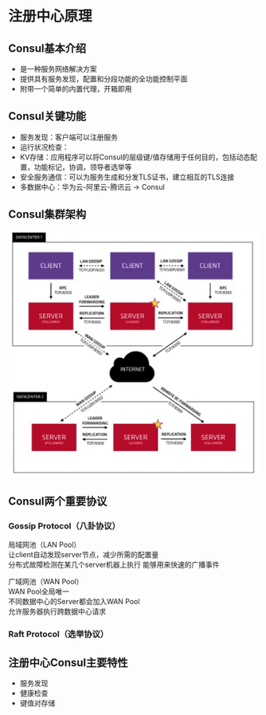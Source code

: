 <!--
 * @Description: 
 * @Author: neozhang
 * @Date: 2022-02-09 22:46:45
 * @LastEditors: neozhang
 * @LastEditTime: 2022-02-09 23:19:09
-->
# 注册中心原理  

## Consul基本介绍  

- 是一种服务网络解决方案  
- 提供具有服务发现，配置和分段功能的全功能控制平面  
- 附带一个简单的内置代理，开箱即用  

## Consul关键功能  

- 服务发现：客户端可以注册服务  
- 运行状况检查：
- KV存储：应用程序可以将Consul的层级键/值存储用于任何目的，包括动态配置，功能标记，协调，领导者选举等  
- 安全服务通信：可以为服务生成和分发TLS证书，建立相互的TLS连接  
- 多数据中心：华为云-阿里云-腾讯云 -> Consul  

## Consul集群架构  

![](../res/consul集群架构.png)  

## Consul两个重要协议  

### Gossip Protocol（八卦协议）  

局域网池（LAN Pool）  
让client自动发现server节点，减少所需的配置量  
分布式故障检测在某几个server机器上执行
能够用来快速的广播事件  

广域网池（WAN Pool）  
WAN Pool全局唯一  
不同数据中心的Server都会加入WAN Pool  
允许服务器执行跨数据中心请求  

### Raft Protocol（选举协议）  


## 注册中心Consul主要特性  

- 服务发现  
- 健康检查  
- 键值对存储  